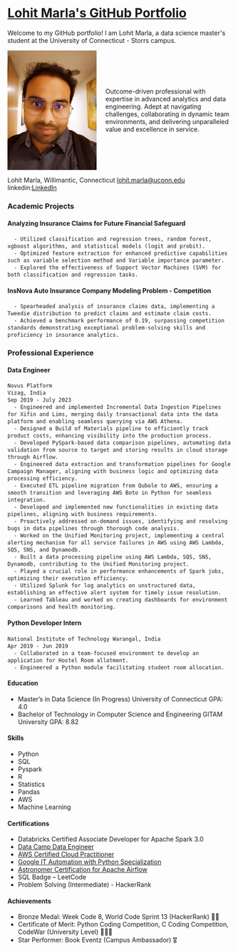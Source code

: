 # [Lohit Marla's GitHub Portfolio](https://github.com/lohitmarla-uconn/lohitmalra-uconn.github.io)

Welcome to my GitHub portfolio! I am Lohit Marla, a data science master's student at the University of Connecticut - Storrs campus.

<div style="display: flex; align-items: center;">
  <img src="IMG_20230712_120951.jpg" alt="Image 1" width="200" height=auto style="margin-right: 20px;">
  <p>Outcome-driven professional with expertise in advanced analytics and data engineering. Adept at navigating challenges, collaborating in dynamic team environments, and delivering unparalleled value and excellence in service.
</p>
</div>

Lohit Marla,
Willimantic, Connecticut
lohit.marla@uconn.edu
linkedin:[LinkedIn](https://www.linkedin.com/in/lohit-marla-85a305150/)

### Academic Projects
   #### Analyzing Insurance Claims for Future Financial Safeguard
      - Utilized classification and regression trees, random forest, xgboost algorithms, and statistical models (logit and probit).
      - Optimized feature extraction for enhanced predictive capabilities such as variable selection method and Variable importance parameter.
      - Explored the effectiveness of Support Vector Machines (SVM) for both classification and regression tasks.

   #### InsNova Auto Insurance Company Modeling Problem - Competition
      - Spearheaded analysis of insurance claims data, implementing a Tweedie distribution to predict claims and estimate claim costs.
      - Achieved a benchmark performance of 0.19, surpassing competition standards demonstrating exceptional problem-solving skills and proficiency in insurance analytics.

### Professional Experience
  #### Data Engineer
    Novus Platform
    Vizag, India
    Sep 2019 - July 2023
      - Engineered and implemented Incremental Data Ingestion Pipelines for Xifin and Lims, merging daily transactional data into the data platform and enabling seamless querying via AWS Athena.
      - Designed a Build of Materials pipeline to efficiently track product costs, enhancing visibility into the production process.
      - Developed PySpark-based data comparison pipelines, automating data validation from source to target and storing results in cloud storage through Airflow.
      - Engineered data extraction and transformation pipelines for Google Campaign Manager, aligning with business logic and optimizing data processing efficiency.
      - Executed ETL pipeline migration from Qubole to AWS, ensuring a smooth transition and leveraging AWS Boto in Python for seamless integration.
      - Developed and implemented new functionalities in existing data pipelines, aligning with business requirements.
      - Proactively addressed on-demand issues, identifying and resolving bugs in data pipelines through thorough code analysis.
      - Worked on the Unified Monitoring project, implementing a central alerting mechanism for all service failures in AWS using AWS Lambda, SQS, SNS, and Dynamodb.
      - Built a data processing pipeline using AWS Lambda, SQS, SNS, Dynamodb, contributing to the Unified Monitoring project.
      - Played a crucial role in performance enhancements of Spark jobs, optimizing their execution efficiency.
      - Utilized Splunk for log analytics on unstructured data, establishing an effective alert system for timely issue resolution.
      - Learned Tableau and worked on creating dashboards for environment comparisons and health monitoring.

  #### Python Developer Intern
    National Institute of Technology Warangal, India
    Apr 2019 - Jun 2019
      - Collaborated in a team-focused environment to develop an application for Hostel Room allotment.
      - Engineered a Python module facilitating student room allocation.

#### Education
  - Master’s in Data Science (In Progress)
    University of Connecticut
    GPA: 4.0
  - Bachelor of Technology in Computer Science and Engineering
    GITAM University
    GPA: 8.82

#### Skills
  - Python
  - SQL
  - Pyspark
  - R
  - Statistics
  - Pandas
  - AWS
  - Machine Learning

#### Certifications
  - Databricks Certified Associate Developer for Apache Spark 3.0
  - [Data Camp Data Engineer](https://www.datacamp.com/statement-of-accomplishment/track/bb3172962b5cb453ea28c858c382362c42ba2fae)
  - [AWS Certified Cloud Practitioner](https://www.credly.com/badges/bab9ff88-1a94-4036-9790-c359da957c98?source=linked_in_profile) 
  - [Google IT Automation with Python Specialization](https://www.credly.com/org/coursera/badge/google-it-support-certificate-2023)
  - [Astronomer Certification for Apache Airflow](https://www.credly.com/badges/7dd223dd-ac40-48ef-979e-2b8f941719d7?source=linked_in_profile)
  - SQL Badge – LeetCode
  - Problem Solving (Intermediate) - HackerRank

#### Achievements
- Bronze Medal: Week Code 8, World Code Sprint 13 (HackerRank) 🥉🥉
- Certificate of Merit: Python Coding Competition, C Coding Competition, CodeWar (University Level) 🥇🥇🥇
- Star Performer: Book Eventz (Campus Ambassador) 🎖

